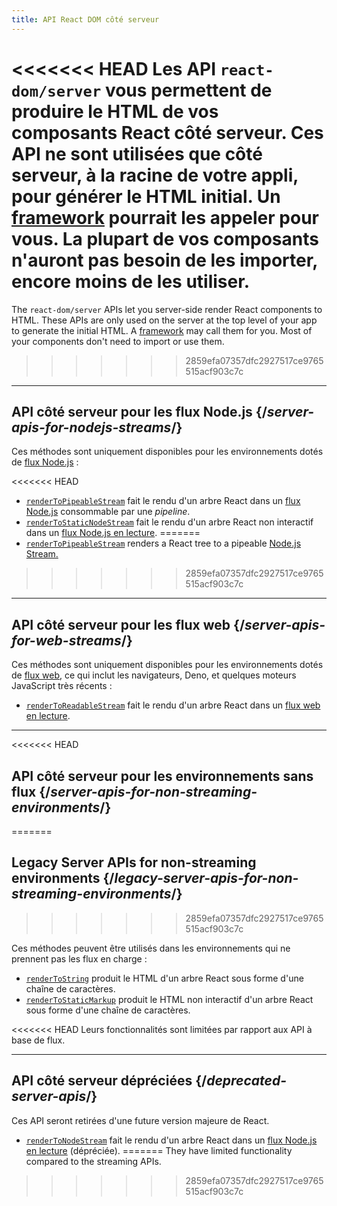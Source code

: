 ```yaml
---
title: API React DOM côté serveur
---
```


<Intro>

<<<<<<< HEAD
Les API `react-dom/server` vous permettent de produire le HTML de vos composants React côté serveur. Ces API ne sont utilisées que côté serveur, à la racine de votre appli, pour générer le HTML initial. Un [framework](/learn/start-a-new-react-project#production-grade-react-frameworks) pourrait les appeler pour vous.  La plupart de vos composants n'auront pas besoin de les importer, encore moins de les utiliser.
=======
The `react-dom/server` APIs let you server-side render React components to HTML. These APIs are only used on the server at the top level of your app to generate the initial HTML. A [framework](/learn/start-a-new-react-project#production-grade-react-frameworks) may call them for you. Most of your components don't need to import or use them.
>>>>>>> 2859efa07357dfc2927517ce9765515acf903c7c

</Intro>

---

## API côté serveur pour les flux Node.js {/*server-apis-for-nodejs-streams*/}

Ces méthodes sont uniquement disponibles pour les environnements dotés de [flux Node.js](https://nodejs.org/api/stream.html) :

<<<<<<< HEAD
* [`renderToPipeableStream`](/reference/react-dom/server/renderToPipeableStream) fait le rendu d'un arbre React dans un [flux Node.js](https://nodejs.org/api/stream.html) consommable par une *pipeline*.
* [`renderToStaticNodeStream`](/reference/react-dom/server/renderToStaticNodeStream) fait le rendu d'un arbre React non interactif dans un [flux Node.js en lecture](https://nodejs.org/api/stream.html#readable-streams).
=======
* [`renderToPipeableStream`](/reference/react-dom/server/renderToPipeableStream) renders a React tree to a pipeable [Node.js Stream.](https://nodejs.org/api/stream.html)
>>>>>>> 2859efa07357dfc2927517ce9765515acf903c7c

---

## API côté serveur pour les flux web {/*server-apis-for-web-streams*/}

Ces méthodes sont uniquement disponibles pour les environnements dotés de [flux web](https://developer.mozilla.org/docs/Web/API/Streams_API), ce qui inclut les navigateurs, Deno, et quelques moteurs JavaScript très récents :

* [`renderToReadableStream`](/reference/react-dom/server/renderToReadableStream) fait le rendu d'un arbre React dans un [flux web en lecture](https://developer.mozilla.org/en-US/docs/Web/API/ReadableStream).

---

<<<<<<< HEAD
## API côté serveur pour les environnements sans flux {/*server-apis-for-non-streaming-environments*/}
=======
## Legacy Server APIs for non-streaming environments {/*legacy-server-apis-for-non-streaming-environments*/}
>>>>>>> 2859efa07357dfc2927517ce9765515acf903c7c

Ces méthodes peuvent être utilisés dans les environnements qui ne prennent pas les flux en charge :

* [`renderToString`](/reference/react-dom/server/renderToString) produit le HTML d'un arbre React sous forme d'une chaîne de caractères.
* [`renderToStaticMarkup`](/reference/react-dom/server/renderToStaticMarkup) produit le HTML non interactif d'un arbre React sous forme d'une chaîne de caractères.

<<<<<<< HEAD
Leurs fonctionnalités sont limitées par rapport aux API à base de flux.

---

## API côté serveur dépréciées {/*deprecated-server-apis*/}

<Deprecated>

Ces API seront retirées d'une future version majeure de React.

</Deprecated>

* [`renderToNodeStream`](/reference/react-dom/server/renderToNodeStream) fait le rendu d'un arbre React dans un [flux Node.js en lecture](https://nodejs.org/api/stream.html#readable-streams) (dépréciée).
=======
They have limited functionality compared to the streaming APIs.
>>>>>>> 2859efa07357dfc2927517ce9765515acf903c7c
